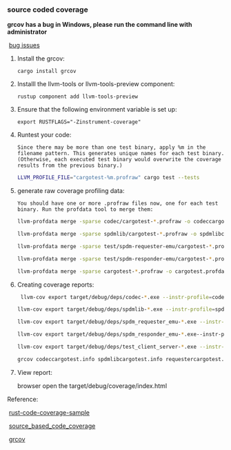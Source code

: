 ### source coded coverage

**grcov has a bug in Windows, please run the command line with administrator**

​	[bug issues](https://github.com/mozilla/grcov/issues/561)

1. Install the grcov:

   `cargo install grcov`

2. Installl the llvm-tools or llvm-tools-preview component:

   `rustup component add llvm-tools-preview`

3. Ensure that the following environment variable is set up:

    `export RUSTFLAGS="-Zinstrument-coverage"`

4. Runtest your code:

   `Since there may be more than one test binary, apply %m in the filename pattern. This generates unique names for each test binary. (Otherwise, each executed test binary would overwrite the coverage results from the previous binary.)`             
   ```bash
   LLVM_PROFILE_FILE="cargotest-%m.profraw" cargo test --tests
   ```

5. generate raw coverage profiling data:

   `You should have one or more .profraw files now, one for each test binary. Run the profdata tool to merge them:`
   ```bash
   llvm-profdata merge -sparse codec/cargotest-*.profraw -o codeccargotest.profdata

   llvm-profdata merge -sparse spdmlib/cargotest-*.profraw -o spdmlibcargotest.profdata

   llvm-profdata merge -sparse test/spdm-requester-emu/cargotest-*.profraw -o requestercargotest.profdata

   llvm-profdata merge -sparse test/spdm-responder-emu/cargotest-*.profraw -o respondercargotest.profdata
   
   llvm-profdata merge -sparse cargotest-*.profraw -o cargotest.profdata
   ```

6. Creating coverage reports:

   ```bash
    llvm-cov export target/debug/deps/codec-*.exe --instr-profile=codeccargotest.profdata --format=lcov > codeccargotest.info

   llvm-cov export target/debug/deps/spdmlib-*.exe --instr-profile=spdmlibcargotest.profdata --format=lcov > spdmlibcargotest.info

   llvm-cov export target/debug/deps/spdm_requester_emu-*.exe --instr-profile=requestercargotest.profdata --format=lcov > requestercargotest.info

   llvm-cov export target/debug/deps/spdm_responder_emu-*.exe--instr-profile=respondercargotest.profdata --format=lcov > respondercargotest.info
   
   llvm-cov export target/debug/deps/test_client_server-*.exe --instr-profile=cargotest.profdata --format=lcov > cargotest.info
   
   grcov codeccargotest.info spdmlibcargotest.info requestercargotest.info respondercargotest.info cargotest.info -s . --binary-path ./target/debug/ -t html --branch --ignore-not-existing -o ./target/debug/coverage/
   ```

7. View report:

   browser open the target/debug/coverage/index.html


Reference:

​	[rust-code-coverage-sample](https://github.com/marco-c/rust-code-coverage-sample)

​	[source_based_code_coverage](https://doc.rust-lang.org/beta/unstable-book/compiler-flags/source-based-code-coverage.html#running-the-instrumented-binary-to-generate-raw-coverage-profiling-data)

​	[grcov](https://github.com/mozilla/grcov)

